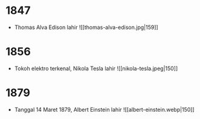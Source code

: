 # 1847
- Thomas Alva Edison lahir
	![[thomas-alva-edison.jpg|159]]
# 1856
- Tokoh elektro terkenal, Nikola Tesla lahir
	![[nikola-tesla.jpeg|150]]
# 1879
- Tanggal 14 Maret 1879, Albert Einstein lahir
	![[albert-einstein.webp|150]]